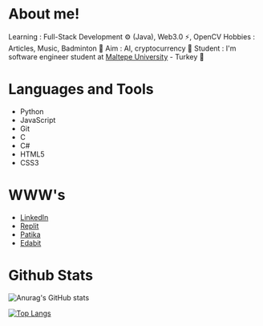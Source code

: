 # About me!
Learning : Full-Stack Development ⚙️ (Java), Web3.0 ⚡, OpenCV
Hobbies : Articles, Music, Badminton 🏸
Aim : AI, cryptocurrency 🚩
Student : I'm software engineer student at [Maltepe University](https://www.maltepe.edu.tr/) - Turkey 📖

# Languages and Tools
- Python
- JavaScript
- Git
- C
- C#
- HTML5
- CSS3

# WWW's
- [LinkedIn](www.linkedin.com/in/orkun-kurul)
- [Replit](https://replit.com/@Razortype)
- [Patika](https://app.patika.dev/razortype)
- [Edabit](https://edabit.com/user/iP7wNofhZXTkJ9ryG)

# Github Stats
![Anurag's GitHub stats](https://github-readme-stats.vercel.app/api?username=razortype&theme=radical&show_icons=true)

[![Top Langs](https://github-readme-stats.vercel.app/api/top-langs/?username=anuraghazra&layout=compact&theme=dark)](https://github.com/anuraghazra/github-readme-stats)
